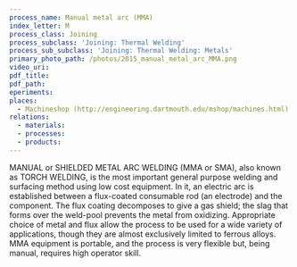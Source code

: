 ```yaml
---
process_name: Manual metal arc (MMA)
index_letter: M
process_class: Joining
process_subclass: 'Joining: Thermal Welding'
process_sub_subclass: 'Joining: Thermal Welding: Metals'
primary_photo_path: /photos/2015_manual_metal_arc_MMA.png
video_uri:
pdf_title:
pdf_path:
eperiments:
places:
  - Machineshop (http://engineering.dartmouth.edu/mshop/machines.html)
relations:
  - materials:
  - processes:
  - products:
---
```


MANUAL or SHIELDED METAL ARC WELDING (MMA or SMA), also known as TORCH WELDING, is the most important general purpose welding and surfacing method using low cost equipment. In it, an electric arc is established between a flux-coated consumable rod (an electrode) and the component. The flux coating decomposes to give a gas shield; the slag that forms over the weld-pool prevents the metal from oxidizing. Appropriate choice of metal and flux allow the process to be used for a wide variety of applications, though they are almost exclusively limited to ferrous alloys. MMA equipment is portable, and the process is very flexible but, being manual, requires high operator skill.
